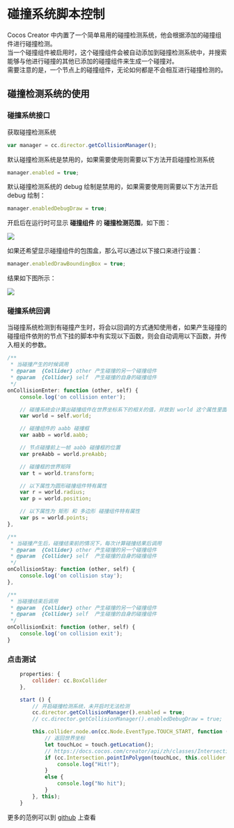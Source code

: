 # 碰撞系统脚本控制

Cocos Creator 中内置了一个简单易用的碰撞检测系统，他会根据添加的碰撞组件进行碰撞检测。   
当一个碰撞组件被启用时，这个碰撞组件会被自动添加到碰撞检测系统中，并搜索能够与他进行碰撞的其他已添加的碰撞组件来生成一个碰撞对。   
需要注意的是，一个节点上的碰撞组件，无论如何都是不会相互进行碰撞检测的。   

## 碰撞检测系统的使用

### 碰撞系统接口

获取碰撞检测系统

```javascript
var manager = cc.director.getCollisionManager();
```

默认碰撞检测系统是禁用的，如果需要使用则需要以下方法开启碰撞检测系统

```javascript
manager.enabled = true;
```

默认碰撞检测系统的 debug 绘制是禁用的，如果需要使用则需要以下方法开启 debug 绘制：

```javascript
manager.enabledDebugDraw = true;
```

开启后在运行时可显示 **碰撞组件** 的 **碰撞检测范围**，如下图：

<a href="collision-manager/draw-debug.png"><img src="collision-manager/draw-debug.png"></a>

如果还希望显示碰撞组件的包围盒，那么可以通过以下接口来进行设置：

```javascript
manager.enabledDrawBoundingBox = true;
```

结果如下图所示：  

<a href="collision-manager/draw-bounding-box.png"><img src="collision-manager/draw-bounding-box.png"></a>

### 碰撞系统回调

当碰撞系统检测到有碰撞产生时，将会以回调的方式通知使用者，如果产生碰撞的碰撞组件依附的节点下挂的脚本中有实现以下函数，则会自动调用以下函数，并传入相关的参数。

```javascript
/**
 * 当碰撞产生的时候调用
 * @param  {Collider} other 产生碰撞的另一个碰撞组件
 * @param  {Collider} self  产生碰撞的自身的碰撞组件
 */
onCollisionEnter: function (other, self) {
    console.log('on collision enter');

    // 碰撞系统会计算出碰撞组件在世界坐标系下的相关的值，并放到 world 这个属性里面
    var world = self.world;

    // 碰撞组件的 aabb 碰撞框
    var aabb = world.aabb;

    // 节点碰撞前上一帧 aabb 碰撞框的位置
    var preAabb = world.preAabb;

    // 碰撞框的世界矩阵
    var t = world.transform;

    // 以下属性为圆形碰撞组件特有属性
    var r = world.radius;
    var p = world.position;

    // 以下属性为 矩形 和 多边形 碰撞组件特有属性
    var ps = world.points;
},
```

```javascript
/**
 * 当碰撞产生后，碰撞结束前的情况下，每次计算碰撞结果后调用
 * @param  {Collider} other 产生碰撞的另一个碰撞组件
 * @param  {Collider} self  产生碰撞的自身的碰撞组件
 */
onCollisionStay: function (other, self) {
    console.log('on collision stay');
},
```
   
```javascript
/**
 * 当碰撞结束后调用
 * @param  {Collider} other 产生碰撞的另一个碰撞组件
 * @param  {Collider} self  产生碰撞的自身的碰撞组件
 */
onCollisionExit: function (other, self) {
    console.log('on collision exit');
}
```

### 点击测试

```javascript
    properties: {
        collider: cc.BoxCollider
    },

    start () {
        // 开启碰撞检测系统，未开启时无法检测
        cc.director.getCollisionManager().enabled = true;
        // cc.director.getCollisionManager().enabledDebugDraw = true;

        this.collider.node.on(cc.Node.EventType.TOUCH_START, function (touch, event) {
            // 返回世界坐标
            let touchLoc = touch.getLocation();
            // https://docs.cocos.com/creator/api/zh/classes/Intersection.html 检测辅助类
            if (cc.Intersection.pointInPolygon(touchLoc, this.collider.world.points)) {
                console.log("Hit!");
            }
            else {
                console.log("No hit");
            }
        }, this);
    }
```

更多的范例可以到 [github](https://github.com/cocos-creator/example-cases/tree/master/assets/cases/collider) 上查看